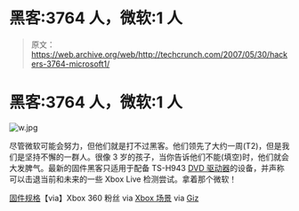 # 黑客:3764 人，微软:1 人

> 原文：<https://web.archive.org/web/http://techcrunch.com/2007/05/30/hackers-3764-microsoft1/>

# 黑客:3764 人，微软:1 人

![w.jpg](img/cbdfd70087dabb0e7343ec191829400f.png)

尽管微软可能会努力，但他们就是打不过黑客。他们领先了大约一周(T2)，但是我们是坚持不懈的一群人。很像 3 岁的孩子，当你告诉他们不能(填空)时，他们就会大发脾气。最新的固件黑客只适用于配备 TS-H943 [DVD 驱动器](https://web.archive.org/web/20191130220932/http://crunchgear.com/2007/02/14/do-you-have-a-quiet-drive-xbox-360/)的设备，并声称可以击退当前和未来的一些 Xbox Live 检测尝试。拿着那个微软！

[固件规格](https://web.archive.org/web/20191130220932/http://www.xbins.org/nfo.php?file=xboxnfo1596.nfo)【via】Xbox 360 粉丝 via [Xbox 场景](https://web.archive.org/web/20191130220932/http://www.xbox-scene.com/xbox1data/sep/EElpuAklFZEvGjDauG.php) via [Giz](https://web.archive.org/web/20191130220932/http://gizmodo.com/gadgets/score-one-for-hackers/xbox-360-firmware-hackers-release-new-version-bypasses-ban-checks-264623.php)